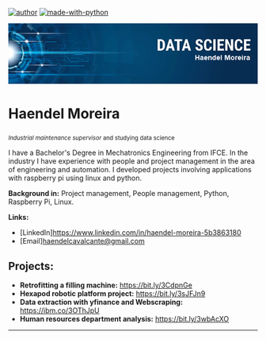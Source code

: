 [![author](https://img.shields.io/badge/author-haendel-moreira.svg)](https://www.linkedin.com/in/haendel-moreira-5b3863180)  [![made-with-python](https://img.shields.io/badge/Made%20with-Python-1f425f.svg)](https://www.python.org/)
<p align="center">
  <img src="banner.png" >
</p>

# Haendel Moreira
<sub>*Industrial maintenance supervisor* and studying data science</sub>

I have a Bachelor's Degree in Mechatronics Engineering from IFCE. In the industry I have experience with people and project management in the area of engineering and automation. I developed projects involving applications with raspberry pi using linux and python.

**Background in:** Project management, People management, Python, Raspberry Pi, Linux.

**Links:**
* [LinkedIn]https://www.linkedin.com/in/haendel-moreira-5b3863180
* [Email]haendelcavalcante@gmail.com


## Projects:

* **Retrofitting a filling machine:** https://bit.ly/3CdpnGe
* **Hexapod robotic platform project:** https://bit.ly/3sJFJn9
* **Data extraction with yfinance and Webscraping:** https://ibm.co/3OThJpU
* **Human resources department analysis:** https://bit.ly/3wbAcXO
---




